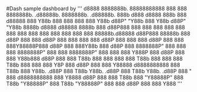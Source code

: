 #Dash sample dashboard by
'''
       d8888 8888888b. 88888888888 888     888 8888888b.   .d88888b.       8888888b.   .d88888b.  888b     d888        d8888 888b    888 
      d88888 888   Y88b    888     888     888 888   Y88b d88P" "Y88b      888   Y88b d88P" "Y88b 8888b   d8888       d88888 8888b   888 
     d88P888 888    888    888     888     888 888    888 888     888      888    888 888     888 88888b.d88888      d88P888 88888b  888 
    d88P 888 888   d88P    888     888     888 888   d88P 888     888      888   d88P 888     888 888Y88888P888     d88P 888 888Y88b 888 
   d88P  888 8888888P"     888     888     888 8888888P"  888     888      8888888P"  888     888 888 Y888P 888    d88P  888 888 Y88b888 
  d88P   888 888 T88b      888     888     888 888 T88b   888     888      888 T88b   888     888 888  Y8P  888   d88P   888 888  Y88888 
 d8888888888 888  T88b     888     Y88b. .d88P 888  T88b  Y88b. .d88P      888  T88b  Y88b. .d88P 888   "   888  d8888888888 888   Y8888 
d88P     888 888   T88b    888      "Y88888P"  888   T88b  "Y88888P"       888   T88b  "Y88888P"  888       888 d88P     888 888    Y888 
'''

